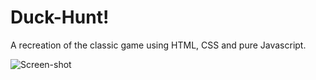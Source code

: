 # Duck-Hunt!

A recreation of the classic game using HTML, CSS and pure Javascript. 

![Screen-shot](./images/duck-hunt-part-2.png)
